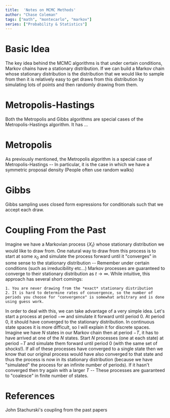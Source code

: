 ```yaml
---
title:  'Notes on MCMC Methods'
author: "Chase Coleman"
tags: ["math", "montecarlo", "markov"]
series: ["Probability & Statistics"]
---
```


# Basic Idea

The key idea behind the MCMC algorithms is that under certain conditions, Markov chains have a stationary distribution. If we can build a Markov chain whose stationary distribution is the distribution that we would like to sample from then it is relatively easy to get draws from this distribution by simulating lots of points and then randomly drawing from them.

# Metropolis-Hastings

Both the Metropolis and Gibbs algorithms are special cases of the Metropolis-Hastings algorithm. It has ...

# Metropolis

As previously mentioned, the Metropolis algorithm is a special case of Metropolis-Hastings -- In particular, it is the case in which we have a symmetric proposal density (People often use random walks)

# Gibbs

Gibbs sampling uses closed form expressions for conditionals such that we accept each draw.

# Coupling From the Past

Imagine we have a Markovian process $\{ X_t \}$ whose stationary distribution we would like to draw from. One natural way to draw from this process is to start at some $x_0$ and simulate the process forward until it "converges" in some sense to the stationary distribution -- Remember under certain conditions (such as irreducibility etc...) Markov processes are guaranteed to converge to their stationary distribution as $t \rightarrow \infty$. While intuitive, this approach has several short comings:

    1. You are never drawing from the *exact* stationary distribution
    2. It is hard to determine rates of convergence, so the number of periods you choose for "convergence" is somewhat arbitrary and is done using guess work.

In order to deal with this, we can take advantage of a very simple idea. Let's start a process at period $-\infty$ and simulate it forward until period 0. At period 0, it should have converged to the stationary distribution. In continuous state spaces it is more difficult, so I will explain it for discrete spaces. Imagine we have $N$ states in our Markov chain then at period $-T$, it has to have arrived at one of the $N$ states. Start $N$ processes (one at each state) at period $-T$ and simulate them forward until period 0 (with the same set of shocks!). If all of these processes have converged to a single state then we know that our original process would have also converged to that state and thus the process is now in its stationary distribution (because we have "simulated" the process for an infinite number of periods). If it hasn't converged then try again with a larger $T$ -- These processes are guaranteed to "coalesce" in finite number of states.

# References

John Stachurski's coupling from the past papers

